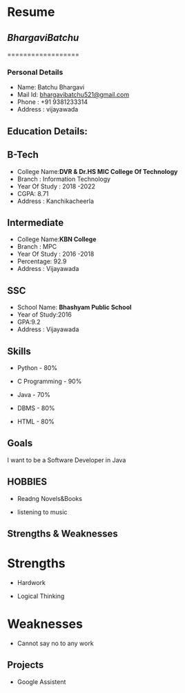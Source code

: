 # Resume

## *BhargaviBatchu*
==================

### Personal Details

- Name: Batchu Bhargavi<br>
- Mail Id: bhargavibatchu521@gmail.com<br>
- Phone : +91 9381233314<br>
- Address : vijayawada<br>

## Education Details:

## B-Tech

- College Name:__DVR & Dr.HS MIC College Of Technology__<br>
- Branch : Information Technology<br>
- Year Of Study : 2018 -2022<br>
- CGPA: 8.71<br>
- Address : Kanchikacheerla<br>

## Intermediate
- College Name:__KBN College__<br>
- Branch : MPC<br>
- Year Of Study : 2016 -2018<br>
- Percentage: 92.9<br>
- Address : Vijayawada<br>

## SSC
- School Name: __Bhashyam Public School__<br>
- Year of Study:2016<br>
- GPA:9.2<br>
- Address : Vijayawada<br>

## Skills
* Python - 80%

* C Programming - 90%

* Java - 70%

* DBMS - 80%

* HTML - 80%

## Goals
I want to be a Software Developer in Java

## HOBBIES
 * Readng Novels&Books

 * listening to music


## Strengths & Weaknesses

# Strengths

* Hardwork

* Logical Thinking

# Weaknesses
- Cannot say no to any work
## Projects
- Google Assistent
